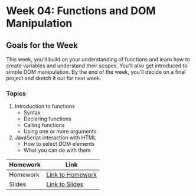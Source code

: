 # Week 04: Functions and DOM Manipulation

## Goals for the Week

This week, you'll build on your understanding of functions and learn how to create variables and understand their scopes. You'll also get introduced to simple DOM manipulation. By the end of the week, you'll decide on a final project and sketch it out for next week.

### Topics

1. Introduction to functions
   - Syntax
   - Declaring functions
   - Calling functions
   - Using one or more arguments
2. JavaScript interaction with HTML
   - How to select DOM elements
   - What you can do with them

| Homework | Link                                          |
| -------- | --------------------------------------------- |
| Homework | [Link to Homework](./assignment-01/README.md) |
| Slides   | [Link to Slides]()                            |
